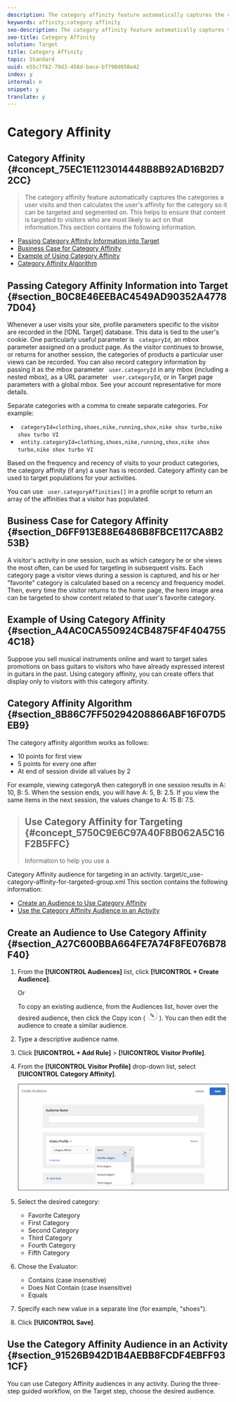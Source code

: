 ```yaml
---
description: The category affinity feature automatically captures the categories a user visits and then calculates the user's affinity for the category so it can be targeted and segmented on. This helps to ensure that content is targeted to visitors who are most likely to act on that information.
keywords: affinity;category affinity
seo-description: The category affinity feature automatically captures the categories a user visits and then calculates the user's affinity for the category so it can be targeted and segmented on. This helps to ensure that content is targeted to visitors who are most likely to act on that information.
seo-title: Category Affinity
solution: Target
title: Category Affinity
topic: Standard
uuid: e55c7f62-79d3-458d-bace-bf790d058e42
index: y
internal: n
snippet: y
translate: y
---
```


# Category Affinity

## Category Affinity {#concept_75EC1E1123014448B8B92AD16B2D72CC}
>The category affinity feature automatically captures the categories a user visits and then calculates the user's affinity for the category so it can be targeted and segmented on. This helps to ensure that content is targeted to visitors who are most likely to act on that information.This section contains the following information. 


* [ Passing Category Affinity Information into Target](../../c_target/c_visitor_profile/c_category_affinity.md#section_B0C8E46EEBAC4549AD90352A47787D04)
* [ Business Case for Category Affinity](../../c_target/c_visitor_profile/c_category_affinity.md#section_D6FF913E88E6486B8FBCE117CA8B253B)
* [ Example of Using Category Affinity](../../c_target/c_visitor_profile/c_category_affinity.md#section_A4AC0CA550924CB4875F4F4047554C18)
* [ Category Affinity Algorithm](../../c_target/c_visitor_profile/c_category_affinity.md#section_8B86C7FF50294208866ABF16F07D5EB9)


## Passing Category Affinity Information into Target {#section_B0C8E46EEBAC4549AD90352A47787D04}

Whenever a user visits your site, profile parameters specific to the visitor are recorded in the [!DNL  Target] database. This data is tied to the user's cookie. One particularly useful parameter is ` categoryId`, an mbox parameter assigned on a product page. As the visitor continues to browse, or returns for another session, the categories of products a particular user views can be recorded. You can also record category information by passing it as the mbox parameter ` user.categoryId` in any mbox (including a nested mbox), as a URL parameter ` user.categoryId`, or in Target page parameters with a global mbox. See your account representative for more details. 

Separate categories with a comma to create separate categories. For example: 


* ` categoryId=clothing,​shoes,​nike,​running,​shox,​nike shox turbo,​nike shox turbo VI`
* ` entity.categoryId=clothing,​shoes,​nike,​running,​shox,​nike shox turbo,​nike shox turbo VI`


Based on the frequency and recency of visits to your product categories, the category affinity (if any) a user has is recorded. Category affinity can be used to target populations for your activities. 

You can use ` user.categoryAffinities[]` in a profile script to return an array of the affinities that a visitor has populated. 

## Business Case for Category Affinity {#section_D6FF913E88E6486B8FBCE117CA8B253B}

A visitor's activity in one session, such as which category he or she views the most often, can be used for targeting in subsequent visits. Each category page a visitor views during a session is captured, and his or her "favorite" category is calculated based on a recency and frequency model. Then, every time the visitor returns to the home page, the hero image area can be targeted to show content related to that user's favorite category. 

## Example of Using Category Affinity {#section_A4AC0CA550924CB4875F4F4047554C18}

Suppose you sell musical instruments online and want to target sales promotions on bass guitars to visitors who have already expressed interest in guitars in the past. Using category affinity, you can create offers that display only to visitors with this category affinity. 

## Category Affinity Algorithm {#section_8B86C7FF50294208866ABF16F07D5EB9}

The category affinity algorithm works as follows: 


* 10 points for first view
* 5 points for every one after
* At end of session divide all values by 2


For example, viewing categoryA then categoryB in one session results in A: 10, B: 5. When the session ends, you will have A: 5, B: 2.5. If you view the same items in the next session, the values change to A: 15 B: 7.5. 
>## Use Category Affinity for Targeting {#concept_5750C9E6C97A40F8B062A5C16F2B5FFC}
>Information to help you use a 
<wintitle>
  Category Affinity
</wintitle> audience for targeting in an activity. 
<draft-comment>
  target/c_use-category-affinity-for-targeted-group.xml 
</draft-comment>This section contains the following information: 


* [ Create an Audience to Use Category Affinity](../../c_target/c_visitor_profile/c_category_affinity.md#section_A27C600BBA664FE7A74F8FE076B78F40)
* [ Use the Category Affinity Audience in an Activity](../../c_target/c_visitor_profile/c_category_affinity.md#section_91526B942D1B4AEBB8FCDF4EBFF931CF)


## Create an Audience to Use Category Affinity {#section_A27C600BBA664FE7A74F8FE076B78F40}


1. From the **[!UICONTROL  Audiences]** list, click **[!UICONTROL  + Create Audience]**. 

   Or 

   To copy an existing audience, from the Audiences list, hover over the desired audience, then click the Copy icon (  ![](assets/icon_copy.png) ). You can then edit the audience to create a similar audience. 

1. Type a descriptive audience name. 

1. Click **[!UICONTROL  + Add Rule]** > **[!UICONTROL  Visitor Profile]**. 

1. From the **[!UICONTROL  Visitor Profile]** drop-down list, select **[!UICONTROL  Category Affinity]**. 

   ![](assets/affinity.png) 

1. Select the desired category: 


    * Favorite Category
    * First Category
    * Second Category
    * Third Category
    * Fourth Category
    * Fifth Category


1. Chose the Evaluator: 


    * Contains (case insensitive)
    * Does Not Contain (case insensitive)
    * Equals


1. Specify each new value in a separate line (for example, "shoes"). 

1. Click **[!UICONTROL  Save]**. 



## Use the Category Affinity Audience in an Activity {#section_91526B942D1B4AEBB8FCDF4EBFF931CF}

You can use Category Affinity audiences in any activity. During the three-step guided workflow, on the Target step, choose the desired audience. 
